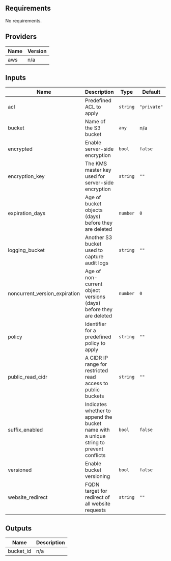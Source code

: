 ## Requirements

No requirements.

## Providers

| Name | Version |
|------|---------|
| aws | n/a |

## Inputs

| Name | Description | Type | Default | Required |
|------|-------------|------|---------|:--------:|
| acl | Predefined ACL to apply | `string` | `"private"` | no |
| bucket | Name of the S3 bucket | `any` | n/a | yes |
| encrypted | Enable server-side encryption | `bool` | `false` | no |
| encryption\_key | The KMS master key used for server-side encryption | `string` | `""` | no |
| expiration\_days | Age of bucket objects (days) before they are deleted | `number` | `0` | no |
| logging\_bucket | Another S3 bucket used to capture audit logs | `string` | `""` | no |
| noncurrent\_version\_expiration | Age of non-current object versions (days) before they are deleted | `number` | `0` | no |
| policy | Identifier for a predefined policy to apply | `string` | `""` | no |
| public\_read\_cidr | A CIDR IP range for restricted read access to public buckets | `string` | `""` | no |
| suffix\_enabled | Indicates whether to append the bucket name with a unique string to prevent conflicts | `bool` | `false` | no |
| versioned | Enable bucket versioning | `bool` | `false` | no |
| website\_redirect | FQDN target for redirect of all website requests | `string` | `""` | no |

## Outputs

| Name | Description |
|------|-------------|
| bucket\_id | n/a |


